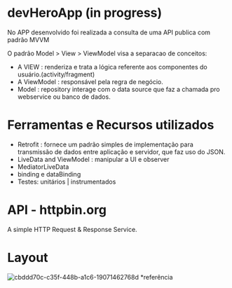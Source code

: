 # devHeroApp (in progress)

No APP desenvolvido foi realizada a consulta de uma API publica com padrão MVVM

O padrão Model > View > ViewModel visa a separacao de conceitos:

- A VIEW : renderiza e trata a lógica referente aos componentes do usuário.(activity/fragment)
- A ViewModel : responsável pela regra de negócio.
- Model : repository interage com o data source que faz a chamada pro webservice ou banco de dados.

# Ferramentas e Recursos utilizados

- Retrofit : fornece um padrão simples de implementação para transmissão de dados entre aplicação e servidor, que faz uso do JSON.
- LiveData and ViewModel : manipular a UI e observer
- MediatorLiveData
- binding e dataBinding
- Testes: unitários | instrumentados

# API - httpbin.org
A simple HTTP Request & Response Service.

# Layout
![cbddd70c-c35f-448b-a1c6-19071462768d](https://user-images.githubusercontent.com/62109684/213960916-c53a0906-4561-4dac-bb36-1a8d7f6e0005.jpg)
*referência


